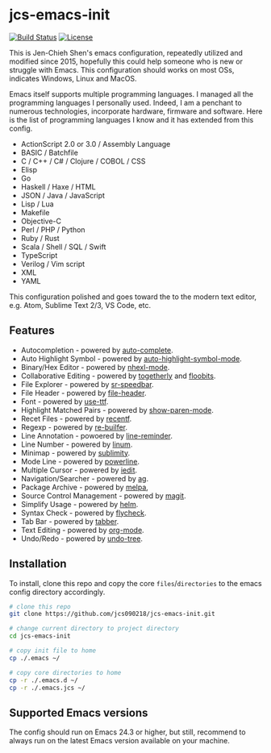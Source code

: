 # jcs-emacs-init #

[![Build Status](https://travis-ci.com/jcs090218/jcs-emacs-init.svg?branch=master)](https://travis-ci.com/jcs090218/jcs-emacs-init)
[![License](https://img.shields.io/badge/License-BSD%202--Clause-orange.svg)](https://opensource.org/licenses/BSD-2-Clause)

This is Jen-Chieh Shen's emacs configuration, repeatedly utilized 
and modified since 2015, hopefully this could help someone who is 
new or struggle with Emacs. This configuration should works on 
most OSs, indicates Windows, Linux and MacOS.
<br/>

Emacs itself supports multiple programming languages. I managed 
all the programming languages I personally used. Indeed, I am 
a penchant to numerous technologies, incorporate hardware, firmware 
and software. Here is the list of programming languages I know 
and it has extended from this config.

* ActionScript 2.0 or 3.0 / Assembly Language
* BASIC / Batchfile
* C / C++ / C# / Clojure / COBOL / CSS
* Elisp
* Go
* Haskell / Haxe / HTML
* JSON / Java / JavaScript
* Lisp / Lua
* Makefile
* Objective-C
* Perl / PHP / Python
* Ruby / Rust
* Scala / Shell / SQL / Swift
* TypeScript
* Verilog / Vim script
* XML
* YAML

This configuration polished and goes toward the to the modern 
text editor, e.g. Atom, Sublime Text 2/3, VS Code, etc. 


## Features ##

* Autocompletion - powered by 
[auto-complete](https://github.com/auto-complete/auto-complete).
* Auto Highlight Symbol - powered by 
[auto-highlight-symbol-mode](https://github.com/mhayashi1120/auto-highlight-symbol-mode).
* Binary/Hex Editor - powered by 
[nhexl-mode](https://github.com/emacsmirror/nhexl-mode).
* Collaborative Editing - powered by 
[togetherly](https://github.com/zk-phi/togetherly) and 
[floobits](https://github.com/Floobits/floobits-emacs).
* File Explorer - powered by 
[sr-speedbar](http://cedet.sourceforge.net/speedbar.shtml).
* File Header - powered by 
[file-header](https://github.com/alternative-emacs-packages/file-header).
* Font - powered by 
[use-ttf](https://github.com/jcs090218/use-ttf).
* Highlight Matched Pairs - powered by 
[show-paren-mode](https://www.emacswiki.org/emacs/ShowParenMode).
* Recet Files - powered by 
[recentf](https://www.emacswiki.org/emacs/RecentFiles).
* Regexp - powered by 
[re-builfer](https://www.emacswiki.org/emacs/ReBuilder).
* Line Annotation - powoered by 
[line-reminder](https://github.com/jcs090218/line-reminder).
* Line Number - powered by 
[linum](https://www.emacswiki.org/emacs/LineNumbers).
* Minimap - powered by 
[sublimity](https://github.com/zk-phi/sublimity).
* Mode Line - powered by 
[powerline](https://github.com/milkypostman/powerline).
* Multiple Cursor - powered by 
[iedit](https://github.com/victorhge/iedit).
* Navigation/Searcher - powered by 
[ag](https://github.com/Wilfred/ag.el).
* Package Archive - powered by 
[melpa](http://melpa.org/),
* Source Control Management - powered by 
[magit](https://github.com/magit/magit).
* Simplify Usage - powered by 
[helm](https://github.com/emacs-helm/helm).
* Syntax Check - powered by 
[flycheck](http://www.flycheck.org/en/latest/).
* Tab Bar - powered by 
[tabber](https://github.com/dholm/tabbar).
* Text Editing - powered by 
[org-mode](https://orgmode.org/).
* Undo/Redo - powered by 
[undo-tree](https://www.emacswiki.org/emacs/UndoTree).


## Installation ##
To install, clone this repo and copy the core `files`/`directories` 
to the emacs config directory accordingly.
```sh
# clone this repo
git clone https://github.com/jcs090218/jcs-emacs-init.git

# change current directory to project directory
cd jcs-emacs-init

# copy init file to home
cp ./.emacs ~/

# copy core directories to home
cp -r ./.emacs.d ~/
cp -r ./.emacs.jcs ~/
```


## Supported Emacs versions ##
The config should run on Emacs 24.3 or higher, but still, recommend 
to always run on the latest Emacs version available on your machine.
<br/>
